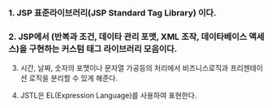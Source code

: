 ### 1. JSP 표준라이브러리(JSP Standard Tag Library) 이다.

 

### 2. JSP에서 (반복과 조건, 데이타 관리 포맷, XML 조작, 데이타베이스 액세스)을 구현하는 커스텀 태그 라이브러리 모음이다.

 

3. 시간, 날짜, 숫자의 포맷이나 문자열 가공등의 처리에서 비즈니스로직과 프리젠테이션 로직을 분리할 수 있게 해준다.

 

4. JSTL은 EL(Expression Language)를 사용하여 표현한다.
